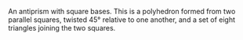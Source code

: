 An antiprism with square bases. This is a polyhedron formed from two
parallel squares, twisted 45° relative to one another, and a set of
eight triangles joining the two squares.
